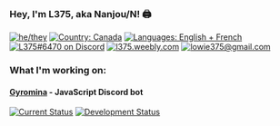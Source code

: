 ### Hey, I'm L375, aka Nanjou/N! 🖨️

[![he/they][pronouns]][pronouns]
[![Country: Canada][country]][country]
[![Languages: English + French][lang]][lang]  
[![L375#6470 on Discord][discord]](https://discord.com)
[![l375.weebly.com][website]](https://l375.weebly.com)
[![lowie375@gmail.com][email]](mailto:lowie375@gmail.com)

### What I'm working on:

#### [Gyromina](https://github.com/lowie375/gyromina) - JavaScript Discord bot
[![Current Status][gyr-now]][gyr-now]
[![Development Status][gyr-dev]][gyr-dev]

<!-- Badges -->
[pronouns]: https://img.shields.io/badge/pronouns-he%2Fthey-e34fcd
[country]: https://img.shields.io/badge/country-canada-f24040
[lang]: https://img.shields.io/badge/languages-english%20%2B%20fran%C3%A7ais-f39316
[discord]: https://img.shields.io/badge/discord-L375%236740-%237289DA
[website]: https://img.shields.io/badge/website-l375.weebly.com-009663
[email]: https://img.shields.io/badge/email-lowie375%40gmail.com-b84de6

[gyr-now]: https://img.shields.io/badge/currently-online-brightgreen
[gyr-dev]: https://img.shields.io/badge/development-on%20hold-yellowgreen
